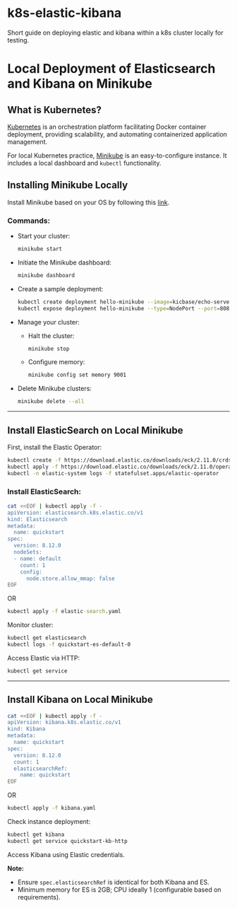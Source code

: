 # k8s-elastic-kibana
Short guide on deploying elastic and kibana within a k8s cluster locally for testing.

# Local Deployment of Elasticsearch and Kibana on Minikube

## What is Kubernetes?

[Kubernetes](https://kubernetes.io/) is an orchestration platform facilitating Docker container deployment, providing scalability, and automating containerized application management.

For local Kubernetes practice, [Minikube](https://minikube.sigs.k8s.io/docs/start/) is an easy-to-configure instance. It includes a local dashboard and `kubectl` functionality.

## Installing Minikube Locally

Install Minikube based on your OS by following this [link](https://minikube.sigs.k8s.io/docs/start/).

### Commands:

- Start your cluster:
  ```bash
  minikube start
  ```

- Initiate the Minikube dashboard:
  ```bash
  minikube dashboard
  ```

- Create a sample deployment:
  ```bash
  kubectl create deployment hello-minikube --image=kicbase/echo-server:1.0
  kubectl expose deployment hello-minikube --type=NodePort --port=8080
  ```

- Manage your cluster:
  - Halt the cluster:
    ```bash
    minikube stop
    ```
  - Configure memory:
    ```bash
    minikube config set memory 9001
    ```

- Delete Minikube clusters:
  ```bash
  minikube delete --all
  ```

---

## Install ElasticSearch on Local Minikube

First, install the Elastic Operator:

```bash
kubectl create -f https://download.elastic.co/downloads/eck/2.11.0/crds.yaml
kubectl apply -f https://download.elastic.co/downloads/eck/2.11.0/operator.yaml
kubectl -n elastic-system logs -f statefulset.apps/elastic-operator
```

### Install ElasticSearch:

```bash
cat <<EOF | kubectl apply -f -
apiVersion: elasticsearch.k8s.elastic.co/v1
kind: Elasticsearch
metadata:
  name: quickstart
spec:
  version: 8.12.0
  nodeSets:
  - name: default
    count: 1
    config:
      node.store.allow_mmap: false
EOF
```

OR

```cmd
kubectl apply -f elastic-search.yaml
```

Monitor cluster:

```bash
kubectl get elasticsearch
kubectl logs -f quickstart-es-default-0
```

Access Elastic via HTTP:

```bash
kubectl get service
```

---

## Install Kibana on Local Minikube

```bash
cat <<EOF | kubectl apply -f -
apiVersion: kibana.k8s.elastic.co/v1
kind: Kibana
metadata:
  name: quickstart
spec:
  version: 8.12.0
  count: 1
  elasticsearchRef:
    name: quickstart
EOF
```

OR

```cmd
kubectl apply -f kibana.yaml
```

Check instance deployment:

```bash
kubectl get kibana
kubectl get service quickstart-kb-http
```

Access Kibana using Elastic credentials.

**Note:**
- Ensure `spec.elasticsearchRef` is identical for both Kibana and ES.
- Minimum memory for ES is 2GB; CPU ideally 1 (configurable based on requirements).

